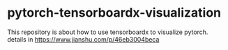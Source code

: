 # pytorch-tensorboardx-visualization
This repository is about how to use tensorboardx to visualize pytorch.
details in https://www.jianshu.com/p/46eb3004beca
